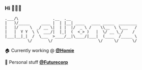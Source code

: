 ### Hi 👨🏽‍🚀

<!--
**elionaz/elionaz** is a ✨ _special_ ✨ repository because its `README.md` (this file) appears on your GitHub profile.

Here are some ideas to get you started:

- 🔭 I’m currently working on ...
- 🌱 I’m currently learning ...
- 👯 I’m looking to collaborate on ...
- 🤔 I’m looking for help with ...
- 💬 Ask me about ...
- 📫 How to reach me: ...
- 😄 Pronouns: ...
- ⚡ Fun fact: ...
-->
```
.___/\               .__  .__                             
|   )/_____     ____ |  | |__| ____   ____ _____  ________
|   |/     \  _/ __ \|  | |  |/  _ \ /    \\__  \ \___   /
|   |  Y Y  \ \  ___/|  |_|  (  <_> )   |  \/ __ \_/    / 
|___|__|_|  /  \___  >____/__|\____/|___|  (____  /_____ \
          \/       \/                    \/     \/      \/
```

🏠 Currently working @ __[@Homie](https://github.com/HeyHomie)__

🚀 Personal stuff __[@Futurecorp](https://github.com/futur3corp)__
